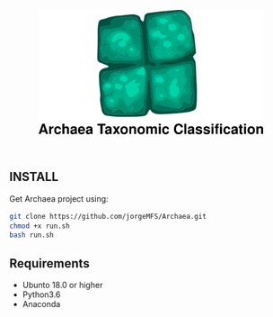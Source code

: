 <p align="center">
<img src="img/archaea.png" alt="Panther" width="400" border="0" /></p>
<br>
<p align="center">
</p>

## INSTALL
Get Archaea project using:
```bash
git clone https://github.com/jorgeMFS/Archaea.git
chmod +x run.sh
bash run.sh 
```


## Requirements
- Ubunto 18.0 or higher
- Python3.6
- Anaconda